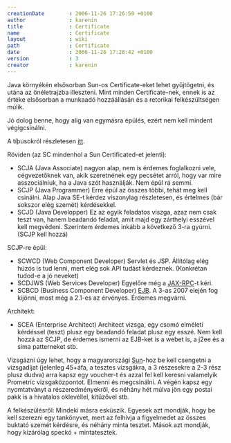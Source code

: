 ```yaml
---
creationDate        : 2006-11-26 17:26:59 +0100 
author              : karenin 
title               : Certificate 
name                : Certificate 
layout              : wiki 
path                : Certificate 
date                : 2006-11-26 17:28:42 +0100 
version             : 3 
creator             : karenin 
---
```

Java környékén elsősorban Sun-os Certificate-eket lehet gyűjtögetni, és utána az önéletrajzba illeszteni. Mint minden Certificate-nek, ennek is az értéke elsősorban a munkaadó hozzáállásán és a retorikai felkészültségen múlik.

Jó dolog benne, hogy alig van egymásra épülés, ezért nem kell mindent végigcsinálni.

A tíþusokról részletesen [itt](http://www.sun.com/training/certification/java/index.xml).

Röviden (az SC mindenhol a Sun Certificated-et jelenti):

*   SCJA (Java Associate) nagyon alap, nem is érdemes foglalkozni vele, cégvezetőknek van, akik szeretnének egy pecsétet arról, hogy var mire asszociálniuk, ha a Java szót használják. Nem épül rá semmi.
*   SCJP (Java Programmer)  Erre épül az összes többi, tehát meg kell csinálni. Alap Java SE-t kérdez viszonylag részletesen, és értelmes (bár sokszor elég szemét) kérdésekkel.
*   SCJD (Java Developper) Ez az egyik feladatos viszga, azaz nem csak teszt van, hanem beadandó feladat, amit majd egy zárthelyi esszével kell megvédeni. Szerintem érdemes inkább a következő 3-ra gyúrni. (SCJP kell hozzá)
 
SCJP-re épül:

*   SCWCD (Web Component Developer) Servlet és JSP. Állítólag elég húzós is tud lenni, mert elég sok API tudást kérdeznek. (Konkrétan tudod-e a jó neveket)
*   SCDJWS (Web Services Developer) Egyelőre még a [JAX-RPC](JAX-RPC.html)-t kéri.
*   SCBCD (Business Component Developer) [EJB](EJB.html). A 3-as 2007 elején fog kijönni, most még a 2.1-es az érvényes. Érdemes megvárni.

Architekt:

*   SCEA (Enterprise Architect) Architect vizsga, egy csomó elméleti kérdéssel (teszt) plusz egy beadandó feladat plusz egy esszé. Nem kell hozzá az SCJP, de érdemes ismerni az EJB-ket is a webet is, a j2ee és a sima patterneket stb.

Vizsgázni úgy lehet, hogy a magyarországi [Sun](Sun.html)-hoz be kell csengetni a vizsgadíjat (jelenleg 45+áfa, a tesztes vizsgákra, a 3 részesekre a 2-3 rész plusz dudva) arra kapsz egy voucher-t és azzal fel kell keresni valamelyik Prometric vizsgaközpontot. Elmenni és megcsinálni. A végén kapsz egy nyomtatványt a részeredményekről, és néhány hét múlva jön egy postai pakk is a hivatalos oklevéllel, kitűzővel stb.

A felkészülésről:
Mindeki másra esküszik. Egyesek azt mondják, hogy be kell szerezni egy tankönyvet, mert az felhívja a figyelmedet az összes buktató szemét kérdésre, és néhány minta tesztet.
Mások azt mondják, hogy kizárólag speckó + mintatesztek.
